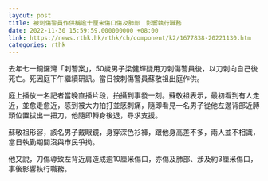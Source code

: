 ```yaml
---
layout: post
title: 被刺傷警員作供稱逾十厘米傷口傷及肺部　影響執行職務
date: 2022-11-30 15:59:59.000000000 +08:00
link: https://news.rthk.hk/rthk/ch/component/k2/1677838-20221130.htm
categories: rthk
---
```


去年七一銅鑼灣「刺警案」，50歲男子梁健輝疑用刀刺傷警員後，以刀刺向自己後死亡。死因庭下午繼續研訊。當日被刺傷警員蘇敬祖出庭作供。

庭上播放一名記者當晚直播片段，拍攝到事發一刻。蘇敬祖表示，最初看到有人走近，並愈走愈近，感到被大力拍打並感刺痛，隨即看見一名男子從他左邊背部近膊頭位置拔出一把刀，他隨即轉身後退，尋求支援。

蘇敬祖形容，該名男子戴眼鏡，身穿深色衫褲，跟他身高差不多，兩人並不相識，當日執勤期間沒與市民爭拗。

他又說，刀傷導致左背近肩造成逾10厘米傷口，亦傷及肺部、涉及約3厘米傷口，事後影響執行職務。
